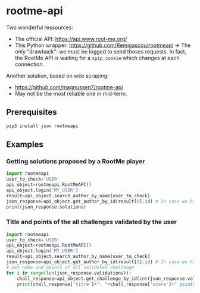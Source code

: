 # rootme-api
Two wonderful ressources:
- The official API: https://api.www.root-me.org/
- This Python wrapper: https://github.com/Remigascou/rootmeapi
=> The only "drawback": we must be logged to send thoses requests. In fact, the RootMe API is waiting for a `spip_cookie` which changes at each connection.

Another solution, based on web scraping:
- https://github.com/magnussen7/rootme-api
- May not be the most reliable one in mid-term.

## Prerequisites
```bash
pip3 install json rootmeapi
```

## Examples
### Getting solutions proposed by a RootMe player
```python
import rootmeapi
user_to_check='USER'
api_object=rootmeapi.RootMeAPI()
api_object.login('MY_USER')
result=api_object.search_author_by_name(user_to_check)
json_response=api_object.get_author_by_id(result[0].id) # In case we have multiple users, we take the first result
print(json_response.solutions)
```

### Title and points of the all challenges validated by the user
```python
import rootmeapi
user_to_check='USER'
api_object=rootmeapi.RootMeAPI()
api_object.login('MY_USER')
result=api_object.search_author_by_name(user_to_check)
json_response=api_object.get_author_by_id(result[0].id) # In case we have multiple users, we take the first result
# Get name and points of all validated challenge
for i in range(len(json_response.validations)):
    chall_response=api_object.get_challenge_by_id(int(json_response.validations[i]['id_challenge']))
    print(chall_response['titre']+": "+chall_response['score']+" points")
```

